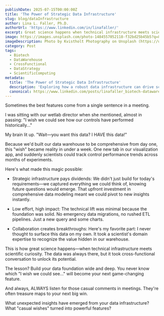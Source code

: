 ```yaml
---
publishDate: 2025-07-15T00:00:00Z
title: 'The Power of Strategic Data Infrastructure'
slug: blog/dataInfrastructure
author: Lina L. Faller, Ph.D.
authorUrl: 'https://www.linkedin.com/in/linafaller/'
excerpt: Great science happens when technical infrastructure meets scientific curiosity
image: https://images.unsplash.com/photo-1484557052118-f32bd25b45b5?q=80&w=1169&auto=format&fit=crop&ixlib=rb-4.1.0&ixid=M3wxMjA3fDB8MHxwaG90by1wYWdlfHx8fGVufDB8fHx8fA%3D%3D
imageDescription: Photo by Kvistholt Photography on Unsplash (https://unsplash.com/@freeche)
category: Post
tags:
  - Biotech
  - DataWarehouse
  - CrossFunctional
  - DataStrategy
  - ScientificComputing
metadata:
  title: 'The Power of Strategic Data Infrastructure'
  description: 'Exploring how a robust data infrastructure can drive scientific innovation and collaboration.'
  canonical: https://www.linkedin.com/posts/linafaller_biotech-datawarehouse-crossfunctional-activity-7350523436726714369-FL0w?utm_source=share&utm_medium=member_desktop&rcm=ACoAAATZB5MBqJ_1K5vjD4H8pzXOCeXJAzwKjQs
---
```


Sometimes the best features come from a single sentence in a meeting.

I was sitting with our wetlab director when she mentioned, almost in passing: "I wish we could see how our controls have performed historically..."

My brain lit up. "Wait—you want this data? I HAVE this data!"

Because we'd built our data warehouse to be comprehensive from day one, this "wish" became reality in under a week. One new tab in our visualization app, and suddenly scientists could track control performance trends across months of experiments.

Here's what made this magic possible:

- Strategic infrastructure pays dividends: We didn't just build for today's requirements—we captured everything we could think of, knowing future questions would emerge. That upfront investment in comprehensive data modeling meant we could pivot to new insights instantly.

- Low effort, high impact: The technical lift was minimal because the foundation was solid. No emergency data migrations, no rushed ETL pipelines. Just a new query and some charts.

- Collaboration creates breakthroughs: Here's my favorite part: I never thought to surface this data on my own. It took a scientist's domain expertise to recognize the value hidden in our warehouse.

This is how great science happens—when technical infrastructure meets scientific curiosity. The data was always there, but it took cross-functional conversation to unlock its potential.

The lesson? Build your data foundation wide and deep. You never know which "I wish we could see..." will become your next game-changing feature.

And always, ALWAYS listen for those casual comments in meetings. They're often treasure maps to your next big win.

What unexpected insights have emerged from your data infrastructure? What "casual wishes" turned into powerful features?
